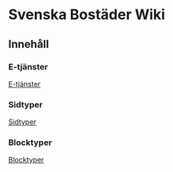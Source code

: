 <!-- TITLE: Home -->
<!-- SUBTITLE: A quick summary of Home -->

# Svenska Bostäder Wiki
## Innehåll
### E-tjänster
[E-tjänster](http://mywiki/e-tjanster#e-tjanster)
### Sidtyper
[Sidtyper](http://mywiki/sidtyper#sidtyper)
### Blocktyper
[Blocktyper](http://mywiki/blocktyper#blocktyper)